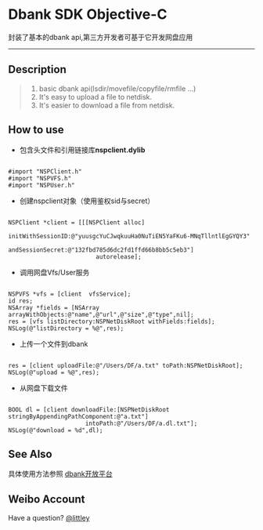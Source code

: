 Dbank SDK Objective-C
=====================
封装了基本的dbank api,第三方开发者可基于它开发网盘应用
* * *

Description
-----------

> 1. basic dbank api(lsdir/movefile/copyfile/rmfile ...)
> 2. It's easy to upload a file to netdisk.
> 3. It's easier to download a file from netdisk.

How to use
----------

*	包含头文件和引用链接库**nspclient.dylib**
<pre><code>
#import "NSPClient.h"
#import "NSPVFS.h"
#import "NSPUser.h"
</code></pre>

*   创建nspclient对象（使用鉴权sid与secret）
<pre><code>
NSPClient *client = [[[NSPClient alloc]
                          initWithSessionID:@"yuusgcYuCJwqkuuHa0NuTiEN5YaFKu6-MNqTllntlEgGYQY3"
                          andSessionSecret:@"132fbd785d6dc2fd1ffd66b8bb5c5eb3"]
                         autorelease];
</code></pre>

*   调用网盘Vfs/User服务
<pre><code>
NSPVFS *vfs = [client  vfsService];
id res;
NSArray *fields = [NSArray arrayWithObjects:@"name",@"url",@"size",@"type",nil];
res = [vfs listDirectory:NSPNetDiskRoot withFields:fields];
NSLog(@"listDirectory = %@",res);
</code></pre>

*   上传一个文件到dbank
<pre><code>
res = [client uploadFile:@"/Users/DF/a.txt" toPath:NSPNetDiskRoot];
NSLog(@"upload = %@",res);
</code></pre>

*	从网盘下载文件
<pre><code>
BOOL dl = [client downloadFile:[NSPNetDiskRoot stringByAppendingPathComponent:@"a.txt"]
                      intoPath:@"/Users/DF/a.dl.txt"];
NSLog(@"download = %d",dl);
</code></pre>

See Also
--------

具体使用方法参照 [dbank开放平台](http://open.dbank.com)

Weibo Account
-------------

Have a question? [@littley](http://weibo.com/littley)

